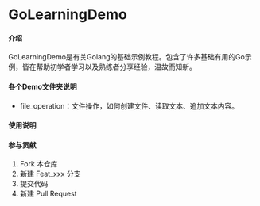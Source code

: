 # GoLearningDemo

#### 介绍

GoLearningDemo是有关Golang的基础示例教程。包含了许多基础有用的Go示例，皆在帮助初学者学习以及熟练者分享经验，温故而知新。


#### 各个Demo文件夹说明

- file_operation：文件操作，如何创建文件、读取文本、追加文本内容。


#### 使用说明


#### 参与贡献

1.  Fork 本仓库
2.  新建 Feat_xxx 分支
3.  提交代码
4.  新建 Pull Request

